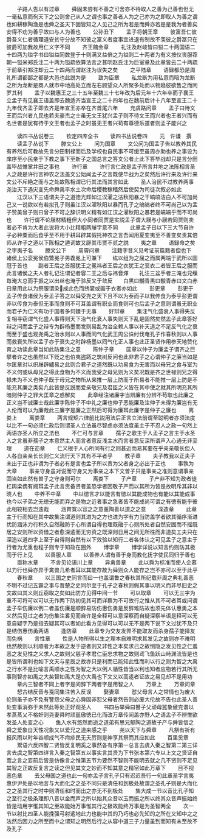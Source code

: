<!-- { "loadSidebar": true } -->
　　子路人告以有过章
　　舜固未尝有不善之可舍亦不待取人之善为己善也但无一毫私意而徇天下之公则舍己从人之谓也事之善者人为之己亦为之即取人为善之谓也如耕稼陶渔是也舜之圣天下固皆知之人见己之所为若是而舜亦若是是我为者善矣安得不劝为善乎故曰与人为善也
　　公孙丑下
　　孟子将朝王章
　　彼富吾仁彼爵吾义仁者循理道安贫守分故不知彼之富义者度事宜进退有制故不羡彼之爵冨只在彼爵可加我故用仁义字不同
　　齐王餽金章
　　礼注及赵岐皆曰镒二十两国语二十四两为镒字书曰镒益同数登于十则满又益倍之为镒则二十两者为有义按仪丧服荐朝一镒米郑氏注二十两为镒疏依算法言之甚明赵氏注为巨室章及此章皆云二十两疏于前章引郑注却云二十四两而谓赵注为误失之矣
　　之平陆章
　　语録都恐是周礼所谓都鄙之都是大邑也此説为是
　　致为臣章
　　私龙断为用私意而暗为龙断之所为龙断是商人就市中地高处立而左右顾望众人所聚多处而以物趋彼欲售之而罔罗其利
　　孟子以魏惠王之三十五年至魏三十七年改为后元年十六年卒而子襄王立孟子有见襄王语盖即去魏适齐当宣王之二十四年也在魏前后计十八年至宣王二十九年伐齐孟子即去齐是年宣王亦卒在齐首尾六年
　　充虞路问章
　　孟子曰待文王而后兴者凢民也若夫豪杰之士虽无文王犹兴孟子则不待文王而兴者也王者兴而有名世者是犹有待于文王者也孟子之时虽无王者兴苟有尊德乐道者则孟子能兴之















　　读四书丛说卷三
　　钦定四库全书
　　读四书丛说卷四
　　元　许谦　撰
　　读孟子丛说下
　　滕文公上
　　问为国章
　　文公问为国孟子告以教养其民有养然后可教故先言分田制禄而后及学校也自民事不可缓至虽周亦助也养之事设为庠序至小民亲于下教之事下至新子之国总言之答文公者止此下答毕战却只是言分田盖毕战惟掌井田之事也
　　许行章
　　许行言仁政是孟子所言井地之法陈相言圣人之政是许行言神农之法盖文公始闻孟子之言既使毕战为之矣然后许行来及许行来文公不斥絶之而与之处故陈相谓已行其法而其言如此
　　圣人治民不过教养两事尧治天下遇灾变先命舜禹平水土次命后稷教稼穑然后使契为司徒次叙必如此
　　江汉以下三语谓夫子之道徳光辉如江汉濯之洁秋阳暴之干皜皜洁白人不可加尚己又一说欲以有若拟孔子则虽江汉以濯秋阳以暴而孔子之皜皜者终不可尚己以为孟子赞美曾子则曰曾子不可之辞识明义精有如江汉之濯秋阳之暴若是皜皜乎而不可尚也
　　许行谓不论屦材精粗但大小同者同贾是实説孟子谓大屦与小屦若同贾则卖者必不肯为大者此说将大小比精粗两屦字意不同
　　此章孟子曰以下三大节自许子必种粟而后食乎至不用于耕耳辟其假托神农之言吾闻用夏变夷至不善变矣责其倍师从许子之道以下陈相之遁词故又辟其市贾不贰之説
　　夷之章
　　语録命之矣之字夷子名
　　滕文公下
　　周霄问章
　　注籍字音义见考证前篇籍者偿也下　　诸侯上公衮冕侯伯鷩冕子男毳冕上可兼下　　纮以组为之屈之而属两端于武所以固冠于首也　　副者王后之首服犹王之冕祎者王后之衣犹王之衮衣二者皆王后之服而此言诸侯之夫人者礼记注谓记者容二王之后与祎音煇　　礼注三盆手者三淹也兄缫毎淹大总而手振之以出丝也淹于验反又于敛反　　白黒曰黼青黒曰黻青赤曰文白赤曰章用此以为祭服谓染成此色而绣裳或画于衣者亦如此
　　彭更章
　　彭更于孟子传食诸侯为泰孟子答之以舜受尧之天下且不以为泰而子以我传食为泰乎彭更谓非以传食为泰但无事而食则不可耳盖谓有职业而食则可也后孟子之意则谓虽无职业而君子为仁义有功于国者多何嫌于无事
　　好辩章
　　集注气化盛衰人事得失反复相寻窃谓气化盛人事得则天下治气化衰人事失则天下乱是固然矣然孟子此章答好辩之问而孟子之辩专为辟杨墨而发则易乱为治全赖人事以补天道之不足反气化之衰而至于盛也观尧禹之治水则以人事而囘气化武王周公诛纣伐奄孔子作春秋则以人事而救衰失所以孟子亦于衰失之时辟杨墨以囘气化正人事也此正圣贤作用参天地赞化育之功读此章当如此防集注之意
　　陈仲子章
　　匡章以仲子为廉孟子谓齐之巨擘者许之也虽然以下贬之也伯夷盗跖之筑树反问也此非君子之心谓仲子之廉当如是尔匡章对以织屦辟纑易之此则合君子之道然既以功易食为无害而以母兄之食与室为不义何或纵母兄之得此食物为不义而我受之母兄则为义矣况既是齐之世禄则兄之得禄未为不义也仲子既于母兄之物所从来推一层上防而于所易者不能推一层上防是不能充其廉之类矣凢此皆是反説而爱亲敬兄及君臣之义皆在其中使之就其所明充其所暗则仲子之罪大匡章之惑解矣
　　此章经注诸廉字当辨廉有分辨不苟取也此廉之正义岂不诚廉士哉此廉字陈仲子不中礼之廉也仲子恶能廉及注仲子未得为廉岂有无人伦而可以为廉哉此三廉字是廉之正然后可得为廉耳此廉字是仲子之廉也
　　离娄上
　　离娄章
　　两言规矩六律前比説用法后正言立法前谓至聪明者亦须法度以比不一句必须仁政后则谓圣人立法虽尽智虑亦须法度虽主于不忍人之政一句然上两语亦圣人所立之法也
　　不仁可与言章
　　孺子之歌主于人孟子之言主于水圣人之言虽非孺子之本意然主人而言者意反浅主水而言者意反深所谓声入心通无非至理
　　道在迩章
　　仁义根于人心所同有行之则甚近而易其要在乎亲亲敬长但人人各自亲亲长长则仁义流行天下其有不平者乎
　　教子章
　　夫子教我以正夫子未出于正也非谓为子者必有是言也孟子所以责为父者身之必出于正也
　　事孰为大章
　　事亲守身虽对说而守身又为事亲之本下文曽子只是事亲之准则意谓事亲固当如此然有曽子之守身则可尔
　　离娄下
　　子产章
　　子产非不知为政者徒杠舆梁偶有阙耳孟子此言责备贤者盖恐学者因敬子产而以其所为皆是故明斥其非以晓人也
　　中养不中章
　　中以徳言才以能言有徳以其能成物也有能以其能成事也今以子弟之无徳无能而弃之是物之近者事之急者皆不能成尚可谓之有徳有能乎彼此相较相去岂逺哉
　　涵育寛以容之之意薰陶善以道之之意
　　深造章
　　此章主于行而知在其中故集注谓道则其进为之方也进为字有力当防盖学者欲其循序渐进优防涵泳力行积久自然融防于心所谓自得也理既融于心则所处者自然安固而不摇既居之安则所以资借之者愈深逺而无穷资之既深则日用之间无所徃而非道矣工夫只在深造以道四字上至于自得则自然有以下效验以知行二者各体认之可见孟子之意主于行者为尤重也程子则专于知政在圈外
　　博学章
　　博学详说以知言约则防其极而于行上见
　　以善服人章
　　以善养人谓有善于身而教化抚字使民同归于善也
　　亟称水章
　　不舎见论语川上章
　　异禽兽章
　　此以舜为标准而使人企慕以力行也舜亦异于禽兽几希者耳以其能存故为舜则众人能存之岂不亦可以至于此乎
　　春秋章
　　以三国之史同言而曰一也盖谓鲁之春秋其所纪载非周之典礼善恶不明不过记五霸之事与晋楚之史同尔至于孔子之春秋则假其事以明义而非尽旧史之文故曰其义则丘窃取之矣如此防方见得中间一节
　　可以取章
　　可以无三字为重不可将可以可以无作两下防初见其可而详察为不可故行之惟从其不可者耳或问谓孟子举伤廉以例二者盖伤廉是顺辞易防伤惠伤勇是反辞难防故也须先体认惠勇之本义然后见过之者为伤集注畧见而自许是全释可以意深察而自疑深察半语是释可以无意自疑字乃是指去疑其可以者如此看方见得可以可以无不是两下说下文过犹不及只是结伤惠伤勇两语
　　逢防章
　　此章专为交友发羿不能取友而杀身孺子能择友而免祸
　　言性章
　　性是人物所得以生之理本自难明求其发见之故则亦不难明也然故则以利顺者为本故之发于逆者则又非性之本矣求己之故恻隐之发见性之仁羞恶之发见性之义求人之故则父慈子孝君仁臣忠求物之故则鸢飞鱼跃山峙渊流皆是也是皆所谓利也如下文天与星辰之故亦只是利而已能知此性而利以行之则为智之大禹之行水不是比喻言禹顺水之性为智之大以例人循性皆当以利也知者应物若行其所无事则智亦如禹之大矣智如禹大是亦大禹也下文又以高逺者证故之易见却不是用功
　　章内三智者不同上者字是问辞下两者字是用智之人
　　万章上
　　万章问章
　　恝古结反音与戛同集注苦入反误
　　娶妻章
　　怼父母言人之常情也为废大伦则虽子亦不免有讐怨父母之心舜固非怼父母者然告则必废大伦故不告也此圣人善处变事消弥于未然此等处正好观圣人
　　书四岳举舜曰瞽子父顽母嚚象傲克谐以孝蒸蒸乂不格奸则尧妻舜时顽嚚傲徳已化而改万章传闻盖亦野人之语孟子不辨惟欲发圣人处变之心
　　鱼入水有悠然而逝之道弟有思兄郁陶之道故子产与舜皆信之舜之爱象自天性况象又以爱兄之道来感之乎
　　尧以天下与舜章
　　凡祭有祈有报风雨以时年谷顺成气不疴疹民无夭厉则是神享其祭而其应如此
　　百里奚章
　　鬻语六反四智二贤皆反复明奚之事然各有序第一总言去虞入秦之智第二第三详言去虞之智第四详言入秦之智第五以事实言其贤为下节张本第六专以上文之贤证自鬻之言之妄前后皆是仿像言之惟第五节为要然不智则不能明去就之几不贤则不足见其智之正故反复言之读之但见其文之妙而不知其意之精宻如此万章下
　　目不视恶色章
　　去父母国之道也此一句亦孟子言孔子只有迟迟吾行一句此章圣字言夷惠伊尹处是以地言与大而化之之圣不同只是清任和到极处故谓之圣孔子则是大而化之之圣其行之时中则清任和时而出之亦无不到极处
　　集大成一节以音比孔子知之至行之极条理即八音以金而声之所以始其众音以玉而振之所以终其众音声振始终皆是动用字惟其知之至故能始万事惟其行之极故能终万事是为圣智两全
　　次一节以射比四圣人能挽强弓射逺地此力也能中其的乃巧也必先知的之所在又知中之之法然后因力之所至而中之谓知之明然后行之从容中道三子力量虽到而知有未至故不及孔子
